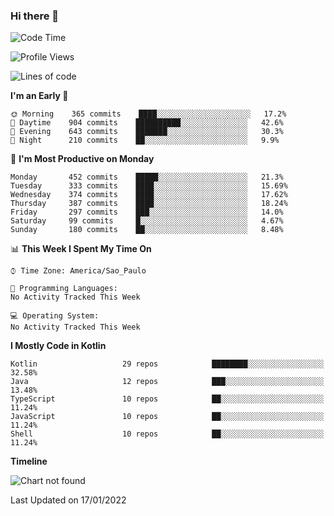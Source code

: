 ### Hi there 👋

<!--
**fernandonogueira/fernandonogueira** is a ✨ _special_ ✨ repository because its `README.md` (this file) appears on your GitHub profile.

Here are some ideas to get you started:

- 🔭 I’m currently working on ...
- 🌱 I’m currently learning ...
- 👯 I’m looking to collaborate on ...
- 🤔 I’m looking for help with ...
- 💬 Ask me about ...
- 📫 How to reach me: ...
- 😄 Pronouns: ...
- ⚡ Fun fact: ...
-->

<!--START_SECTION:waka-->
![Code Time](http://img.shields.io/badge/Code%20Time-1%2C196%20hrs%2017%20mins-blue)

![Profile Views](http://img.shields.io/badge/Profile%20Views-0-blue)

![Lines of code](https://img.shields.io/badge/From%20Hello%20World%20I%27ve%20Written-330%20Thousand%20lines%20of%20code-blue)

**I'm an Early 🐤** 

```text
🌞 Morning    365 commits    ████░░░░░░░░░░░░░░░░░░░░░   17.2% 
🌆 Daytime    904 commits    ██████████░░░░░░░░░░░░░░░   42.6% 
🌃 Evening    643 commits    ███████░░░░░░░░░░░░░░░░░░   30.3% 
🌙 Night      210 commits    ██░░░░░░░░░░░░░░░░░░░░░░░   9.9%

```
📅 **I'm Most Productive on Monday** 

```text
Monday       452 commits    █████░░░░░░░░░░░░░░░░░░░░   21.3% 
Tuesday      333 commits    ████░░░░░░░░░░░░░░░░░░░░░   15.69% 
Wednesday    374 commits    ████░░░░░░░░░░░░░░░░░░░░░   17.62% 
Thursday     387 commits    ████░░░░░░░░░░░░░░░░░░░░░   18.24% 
Friday       297 commits    ███░░░░░░░░░░░░░░░░░░░░░░   14.0% 
Saturday     99 commits     █░░░░░░░░░░░░░░░░░░░░░░░░   4.67% 
Sunday       180 commits    ██░░░░░░░░░░░░░░░░░░░░░░░   8.48%

```


📊 **This Week I Spent My Time On** 

```text
⌚︎ Time Zone: America/Sao_Paulo

💬 Programming Languages: 
No Activity Tracked This Week

💻 Operating System: 
No Activity Tracked This Week

```

**I Mostly Code in Kotlin** 

```text
Kotlin                   29 repos            ████████░░░░░░░░░░░░░░░░░   32.58% 
Java                     12 repos            ███░░░░░░░░░░░░░░░░░░░░░░   13.48% 
TypeScript               10 repos            ██░░░░░░░░░░░░░░░░░░░░░░░   11.24% 
JavaScript               10 repos            ██░░░░░░░░░░░░░░░░░░░░░░░   11.24% 
Shell                    10 repos            ██░░░░░░░░░░░░░░░░░░░░░░░   11.24%

```


**Timeline**

![Chart not found](https://raw.githubusercontent.com/fernandonogueira/fernandonogueira/master/charts/bar_graph.png) 


 Last Updated on 17/01/2022
<!--END_SECTION:waka-->

